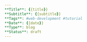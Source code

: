 ```yaml
---
**Title**: {{title}}
**Subtitle**: {{subtitle}}
**Tags**: #web-development #tutorial
**Date**: {{date}}
**Type**: blog
**Status**: draft
---
```



